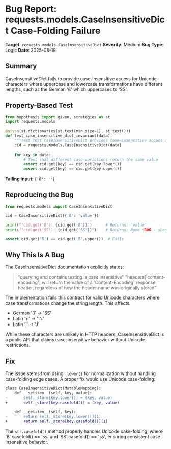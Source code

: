 # Bug Report: requests.models.CaseInsensitiveDict Case-Folding Failure

**Target**: `requests.models.CaseInsensitiveDict`
**Severity**: Medium
**Bug Type**: Logic
**Date**: 2025-08-19

## Summary

CaseInsensitiveDict fails to provide case-insensitive access for Unicode characters where uppercase and lowercase transformations have different lengths, such as the German 'ß' which uppercases to 'SS'.

## Property-Based Test

```python
from hypothesis import given, strategies as st
import requests.models

@given(st.dictionaries(st.text(min_size=1), st.text()))
def test_case_insensitive_dict_invariant(data):
    """Test that CaseInsensitiveDict provides case-insensitive access as documented."""
    cid = requests.models.CaseInsensitiveDict(data)
    
    for key in data:
        # Test that different case variations return the same value
        assert cid.get(key) == cid.get(key.lower())
        assert cid.get(key) == cid.get(key.upper())
```

**Failing input**: `{'ß': ''}`

## Reproducing the Bug

```python
from requests.models import CaseInsensitiveDict

cid = CaseInsensitiveDict({'ß': 'value'})

print(f"cid.get('ß'): {cid.get('ß')}")      # Returns: 'value'
print(f"cid.get('SS'): {cid.get('SS')}")    # Returns: None (BUG - should be 'value')

assert cid.get('ß') == cid.get('ß'.upper())  # Fails
```

## Why This Is A Bug

The CaseInsensitiveDict documentation explicitly states:

> "querying and contains testing is case insensitive"
> "headers['content-encoding'] will return the value of a 'Content-Encoding' response header, regardless of how the header name was originally stored"

The implementation fails this contract for valid Unicode characters where case transformations change the string length. This affects:
- German 'ß' → 'SS'  
- Latin 'ŉ' → 'ʼN'
- Latin 'ǰ' → 'J̌'

While these characters are unlikely in HTTP headers, CaseInsensitiveDict is a public API that claims case-insensitive behavior without Unicode restrictions.

## Fix

The issue stems from using `.lower()` for normalization without handling case-folding edge cases. A proper fix would use Unicode case-folding:

```diff
class CaseInsensitiveDict(MutableMapping):
    def __setitem__(self, key, value):
-       self._store[key.lower()] = (key, value)
+       self._store[key.casefold()] = (key, value)
    
    def __getitem__(self, key):
-       return self._store[key.lower()][1]
+       return self._store[key.casefold()][1]
```

The `str.casefold()` method properly handles Unicode case-folding, where 'ß'.casefold() == 'ss' and 'SS'.casefold() == 'ss', ensuring consistent case-insensitive behavior.